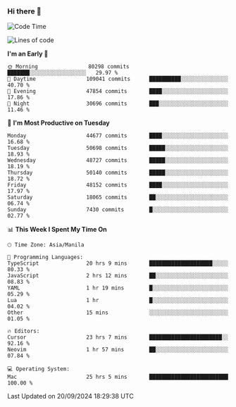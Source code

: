 ### Hi there 👋

<!--START_SECTION:waka-->
![Code Time](http://img.shields.io/badge/Code%20Time-5%2C571%20hrs%2055%20mins-blue)

![Lines of code](https://img.shields.io/badge/From%20Hello%20World%20I%27ve%20Written-119.4%20million%20lines%20of%20code-blue)

**I'm an Early 🐤** 

```text
🌞 Morning                80298 commits       ███████░░░░░░░░░░░░░░░░░░   29.97 % 
🌆 Daytime                109041 commits      ██████████░░░░░░░░░░░░░░░   40.70 % 
🌃 Evening                47854 commits       ████░░░░░░░░░░░░░░░░░░░░░   17.86 % 
🌙 Night                  30696 commits       ███░░░░░░░░░░░░░░░░░░░░░░   11.46 % 
```
📅 **I'm Most Productive on Tuesday** 

```text
Monday                   44677 commits       ████░░░░░░░░░░░░░░░░░░░░░   16.68 % 
Tuesday                  50698 commits       █████░░░░░░░░░░░░░░░░░░░░   18.93 % 
Wednesday                48727 commits       █████░░░░░░░░░░░░░░░░░░░░   18.19 % 
Thursday                 50140 commits       █████░░░░░░░░░░░░░░░░░░░░   18.72 % 
Friday                   48152 commits       ████░░░░░░░░░░░░░░░░░░░░░   17.97 % 
Saturday                 18065 commits       ██░░░░░░░░░░░░░░░░░░░░░░░   06.74 % 
Sunday                   7430 commits        █░░░░░░░░░░░░░░░░░░░░░░░░   02.77 % 
```


📊 **This Week I Spent My Time On** 

```text
🕑︎ Time Zone: Asia/Manila

💬 Programming Languages: 
TypeScript               20 hrs 9 mins       ████████████████████░░░░░   80.33 % 
JavaScript               2 hrs 12 mins       ██░░░░░░░░░░░░░░░░░░░░░░░   08.83 % 
YAML                     1 hr 19 mins        █░░░░░░░░░░░░░░░░░░░░░░░░   05.29 % 
Lua                      1 hr                █░░░░░░░░░░░░░░░░░░░░░░░░   04.02 % 
Other                    15 mins             ░░░░░░░░░░░░░░░░░░░░░░░░░   01.05 % 

🔥 Editors: 
Cursor                   23 hrs 7 mins       ███████████████████████░░   92.16 % 
Neovim                   1 hr 57 mins        ██░░░░░░░░░░░░░░░░░░░░░░░   07.84 % 

💻 Operating System: 
Mac                      25 hrs 5 mins       █████████████████████████   100.00 % 
```


 Last Updated on 20/09/2024 18:29:38 UTC
<!--END_SECTION:waka-->


<!--
**rad182/rad182** is a ✨ _special_ ✨ repository because its `README.md` (this file) appears on your GitHub profile.

Here are some ideas to get you started:

- 🔭 I’m currently working on ...
- 🌱 I’m currently learning ...
- 👯 I’m looking to collaborate on ...
- 🤔 I’m looking for help with ...
- 💬 Ask me about ...
- 📫 How to reach me: ...
- 😄 Pronouns: ...
- ⚡ Fun fact: ...
-->
